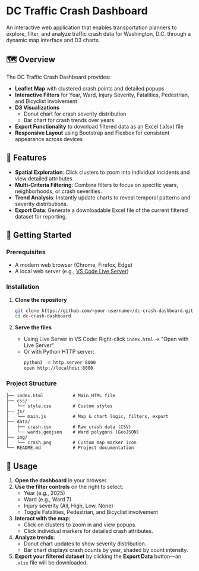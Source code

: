 # DC Traffic Crash Dashboard

An interactive web application that enables transportation planners to explore, filter, and analyze traffic crash data for Washington, D.C. through a dynamic map interface and D3 charts.

## 🗺️ Overview
The DC Traffic Crash Dashboard provides:

- **Leaflet Map** with clustered crash points and detailed popups
- **Interactive Filters** for Year, Ward, Injury Severity, Fatalities, Pedestrian, and Bicyclist involvement
- **D3 Visualizations**
  - Donut chart for crash severity distribution
  - Bar chart for crash trends over years
- **Export Functionality** to download filtered data as an Excel (.xlsx) file
- **Responsive Layout** using Bootstrap and Flexbox for consistent appearance across devices

## 🎯 Features
- **Spatial Exploration**: Click clusters to zoom into individual incidents and view detailed attributes.
- **Multi-Criteria Filtering**: Combine filters to focus on specific years, neighborhoods, or crash severities.
- **Trend Analysis**: Instantly update charts to reveal temporal patterns and severity distributions.
- **Export Data**: Generate a downloadable Excel file of the current filtered dataset for reporting.

## 🚀 Getting Started

### Prerequisites
- A modern web browser (Chrome, Firefox, Edge)
- A local web server (e.g., [VS Code Live Server](https://marketplace.visualstudio.com/items?itemName=ritwickdey.LiveServer))

### Installation
1. **Clone the repository**
   ```bash
   git clone https://github.com/<your-username>/dc-crash-dashboard.git
   cd dc-crash-dashboard
   ```
2. **Serve the files**

   - Using Live Server in VS Code: Right-click `index.html` → "Open with Live Server"
   - Or with Python HTTP server:
     ```bash
     python3 -m http.server 8000
     open http://localhost:8000
     ```

### Project Structure
```
├── index.html           # Main HTML file
├── css/
│   └── style.css        # Custom styles
├── js/
│   └── main.js          # Map & chart logic, filters, export
├── data/
│   ├── crash.csv        # Raw crash data (CSV)
│   └── wards.geojson    # Ward polygons (GeoJSON)
├── img/
│   └── crash.png        # Custom map marker icon
└── README.md            # Project documentation
```

## 🔧 Usage
1. **Open the dashboard** in your browser.
2. **Use the filter controls** on the right to select:
   - Year (e.g., 2025)
   - Ward (e.g., Ward 7)
   - Injury severity (All, High, Low, None)
   - Toggle Fatalities, Pedestrian, and Bicyclist involvement
3. **Interact with the map**:
   - Click on clusters to zoom in and view popups.
   - Click individual markers for detailed crash attributes.
4. **Analyze trends**:
   - Donut chart updates to show severity distribution.
   - Bar chart displays crash counts by year, shaded by count intensity.
5. **Export your filtered dataset** by clicking the **Export Data** button—an `.xlsx` file will be downloaded.






